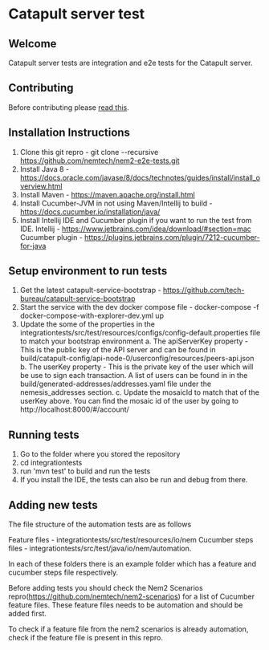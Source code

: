 # Catapult server test

## Welcome

Catapult server tests are integration and e2e tests for the Catapult server.

## Contributing

Before contributing please [read this](CONTRIBUTING.md).

## Installation Instructions

1. Clone this git repro - git clone --recursive https://github.com/nemtech/nem2-e2e-tests.git
2. Install Java 8 - https://docs.oracle.com/javase/8/docs/technotes/guides/install/install_overview.html
3. Install Maven - https://maven.apache.org/install.html
4. Install Cucumber-JVM in not using Maven/Intellij to build - https://docs.cucumber.io/installation/java/
5. Install Intellij IDE and Cucumber plugin if you want to run the test from IDE.
   Intellij - https://www.jetbrains.com/idea/download/#section=mac
   Cucumber plugin - https://plugins.jetbrains.com/plugin/7212-cucumber-for-java  

## Setup environment to run tests
1) Get the latest catapult-service-bootstrap - https://github.com/tech-bureau/catapult-service-bootstrap
2) Start the service with the dev docker compose file - docker-compose -f docker-compose-with-explorer-dev.yml up
3) Update the some of the properties in the integrationtests/src/test/resources/configs/config-default.properties file to match your bootstrap environment
    a. The apiServerKey property - This is the public key of the API server and can be found in build/catapult-config/api-node-0/userconfig/resources/peers-api.json
    b. The userKey property - This is the private key of the user which will be use to sign each transaction.
        A list of users can be found in in the build/generated-addresses/addresses.yaml file under the nemesis_addresses section.
    c. Update the mosaicId to match that of the userKey above.  You can find the mosaic id of the user by going to http://localhost:8000/#/account/<public key of user>


## Running tests

1) Go to the folder where you stored the repository
2) cd integrationtests
3) run 'mvn test' to build and run the tests
4) If you install the IDE, the tests can also be run and debug from there.

## Adding new tests

The file structure of the automation tests are as follows

Feature files -  integrationtests/src/test/resources/io/nem
Cucumber steps files - integrationtests/src/test/java/io/nem/automation.

In each of these folders there is an example folder which has a feature and cucumber steps file respectively.
  
Before adding tests you should check the Nem2 Scenarios repro(https://github.com/nemtech/nem2-scenarios) for a list of Cucumber feature files. These feature files needs to be automation and should be added first.

To check if a feature file from the nem2 scenarios is already automation, check if the feature file is present in this repro. 
